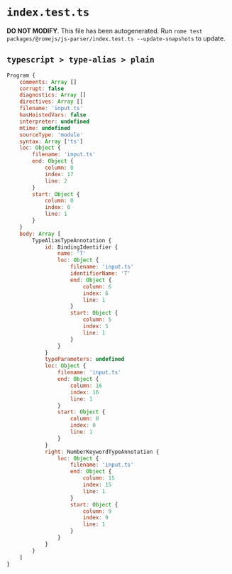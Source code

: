 # `index.test.ts`

**DO NOT MODIFY**. This file has been autogenerated. Run `rome test packages/@romejs/js-parser/index.test.ts --update-snapshots` to update.

## `typescript > type-alias > plain`

```javascript
Program {
	comments: Array []
	corrupt: false
	diagnostics: Array []
	directives: Array []
	filename: 'input.ts'
	hasHoistedVars: false
	interpreter: undefined
	mtime: undefined
	sourceType: 'module'
	syntax: Array ['ts']
	loc: Object {
		filename: 'input.ts'
		end: Object {
			column: 0
			index: 17
			line: 2
		}
		start: Object {
			column: 0
			index: 0
			line: 1
		}
	}
	body: Array [
		TypeAliasTypeAnnotation {
			id: BindingIdentifier {
				name: 'T'
				loc: Object {
					filename: 'input.ts'
					identifierName: 'T'
					end: Object {
						column: 6
						index: 6
						line: 1
					}
					start: Object {
						column: 5
						index: 5
						line: 1
					}
				}
			}
			typeParameters: undefined
			loc: Object {
				filename: 'input.ts'
				end: Object {
					column: 16
					index: 16
					line: 1
				}
				start: Object {
					column: 0
					index: 0
					line: 1
				}
			}
			right: NumberKeywordTypeAnnotation {
				loc: Object {
					filename: 'input.ts'
					end: Object {
						column: 15
						index: 15
						line: 1
					}
					start: Object {
						column: 9
						index: 9
						line: 1
					}
				}
			}
		}
	]
}
```
